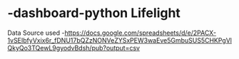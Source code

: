 # -dashboard-python Lifelight

Data Source used -https://docs.google.com/spreadsheets/d/e/2PACX-1vSEIbfyVxix6r_fDNU17bQZzNONVeZYSxPEW3waEve5GmbuSUS5CHKPgVlQkyQo3TQewL9gyodvBdsh/pub?output=csv


